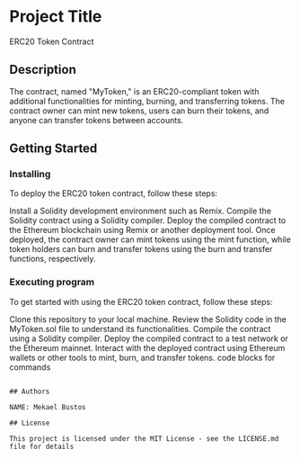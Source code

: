 # Project Title

ERC20 Token Contract

## Description

The contract, named "MyToken," is an ERC20-compliant token with additional functionalities for minting, burning, and transferring tokens. The contract owner can mint new tokens, users can burn their tokens, and anyone can transfer tokens between accounts.

## Getting Started

### Installing

To deploy the ERC20 token contract, follow these steps:

Install a Solidity development environment such as Remix.
Compile the Solidity contract using a Solidity compiler.
Deploy the compiled contract to the Ethereum blockchain using Remix or another deployment tool.
Once deployed, the contract owner can mint tokens using the mint function, while token holders can burn and transfer tokens using the burn and transfer functions, respectively.

### Executing program

To get started with using the ERC20 token contract, follow these steps:

Clone this repository to your local machine.
Review the Solidity code in the MyToken.sol file to understand its functionalities.
Compile the contract using a Solidity compiler.
Deploy the compiled contract to a test network or the Ethereum mainnet.
Interact with the deployed contract using Ethereum wallets or other tools to mint, burn, and transfer tokens.
code blocks for commands
```

## Authors

NAME: Mekael Bustos

## License

This project is licensed under the MIT License - see the LICENSE.md file for details

